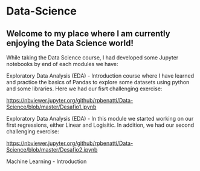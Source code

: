 # Data-Science

## Welcome to my place where I am currently enjoying the Data Science world!

While taking the Data Science course, I had developed some Jupyter notebooks by end of each modules we have:

Exploratory Data Analysis (EDA) - Introduction course where I have learned and practice the basics of Pandas to explore some datasets using python and some libraries. Here we had our fisrt challenging exercise:

https://nbviewer.jupyter.org/github/rpbenatti/Data-Science/blob/master/Desafio1.ipynb

Exploratory Data Analysis (EDA) - In this module we started working on our first regressions, either Linear and Logisitic. In addition, we had our second challenging exercise:

https://nbviewer.jupyter.org/github/rpbenatti/Data-Science/blob/master/Desafio2.ipynb

Machine Learning - Introduction
